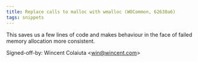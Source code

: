 ```yaml
---
title: Replace calls to malloc with wmalloc (WOCommon, 62630a6)
tags: snippets
---
```


This saves us a few lines of code and makes behaviour in the face of failed memory allocation more consistent.

Signed-off-by: Wincent Colaiuta &lt;win@wincent.com&gt;
